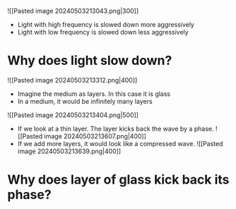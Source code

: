 ![[Pasted image 20240503213043.png|300]]
- Light with high frequency is slowed down more aggressively
- Light with low frequency is slowed down less aggressively
# Why does light slow down?
![[Pasted image 20240503213312.png|400]]

- Imagine the medium as layers. In this case it is glass
- In a medium, it would be infinitely many layers

![[Pasted image 20240503213404.png|500]]
- If we look at a thin layer. The layer kicks back the wave by a phase.
![[Pasted image 20240503213607.png|400]]
- If we add more layers, it would look like a compressed wave. 
![[Pasted image 20240503213639.png|400]]

# Why does layer of glass kick back its phase?
